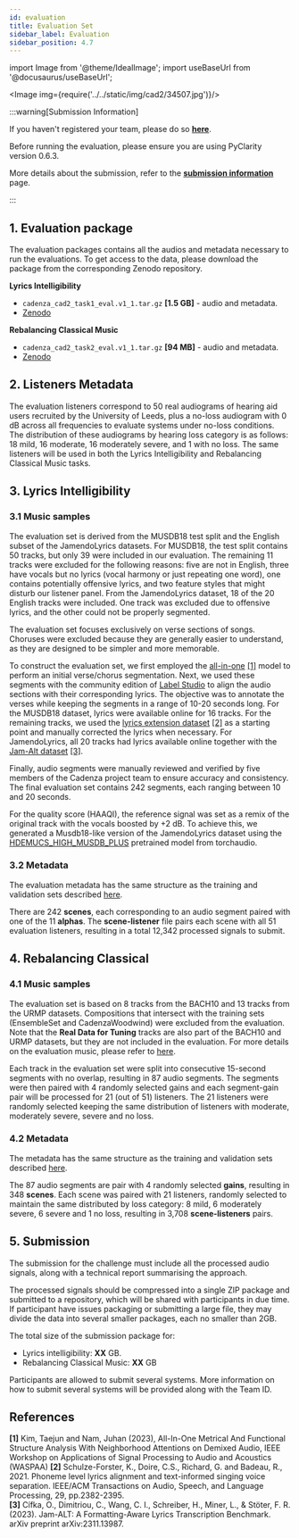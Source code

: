 ```yaml
---
id: evaluation
title: Evaluation Set
sidebar_label: Evaluation
sidebar_position: 4.7
---
```

import Image from '@theme/IdealImage';
import useBaseUrl from '@docusaurus/useBaseUrl';

<Image img={require('../../static/img/cad2/34507.jpg')}/>

:::warning[Submission Information]

If you haven't registered your team, please do so [**here**](Take%20Part/cc2_registration).

Before running the evaluation, please ensure you are using PyClarity version 0.6.3.

More details about the submission, refer to the [**submission information**](Take%20Part/submission) page.

:::

## 1. Evaluation package

The evaluation packages contains all the audios and metadata necessary to run the evaluations. 
To get access to the data, please download the package from the corresponding Zenodo repository.

**Lyrics Intelligibility**
* `cadenza_cad2_task1_eval.v1_1.tar.gz` **[1.5 GB]** - audio and metadata.
* [Zenodo](https://zenodo.org/records/14333454)  

**Rebalancing Classical Music**
* `cadenza_cad2_task2_eval.v1_1.tar.gz` **[94 MB]** - audio and metadata.
* [Zenodo](https://zenodo.org/records/14335552) 

## 2. Listeners Metadata

The evaluation listeners correspond to 50 real audiograms of hearing aid users recruited by the University of Leeds, plus a no-loss audiogram with 0 dB across all frequencies to evaluate systems under no-loss conditions.
The distribution of these audiograms by hearing loss category is as follows: 18 mild, 16 moderate, 16 moderately severe, and 1 with no loss.
The same listeners will be used in both the Lyrics Intelligibility and Rebalancing Classical Music tasks.

## 3. Lyrics Intelligibility

### 3.1 Music samples

The evaluation set is derived from the MUSDB18 test split and the English subset of the JamendoLyrics datasets. 
For MUSDB18, the test split contains 50 tracks, but only 39 were included in our evaluation. 
The remaining 11 tracks were excluded for the following reasons: five are not in English, three have vocals but no lyrics (vocal harmony or just repeating one word), one contains potentially offensive lyrics, and two feature styles that might disturb our listener panel.
From the JamendoLyrics dataset, 18 of the 20 English tracks were included. One track was excluded due to offensive lyrics, and the other could not be properly segmented.

The evaluation set focuses exclusively on verse sections of songs. 
Choruses were excluded because they are generally easier to understand, as they are designed to be simpler and more memorable.

To construct the evaluation set, we first employed the [all-in-one](https://github.com/mir-aidj/all-in-one) [[1]](#references) model to perform an initial verse/chorus segmentation. 
Next, we used these segments with the community edition of [Label Studio](https://labelstud.io/) to align the audio sections with their corresponding lyrics. 
The objective was to annotate the verses while keeping the segments in a range of 10-20 seconds long. 
For the MUSDB18 dataset, lyrics were available online for 16 tracks. 
For the remaining tracks, we used the [lyrics extension dataset](https://zenodo.org/records/3989267) [[2]](#references) as a starting point and manually corrected the lyrics when necessary. 
For JamendoLyrics, all 20 tracks had lyrics available online together with the [Jam-Alt dataset](https://audioshake.github.io/jam-alt/) [[3]](#references).

Finally, audio segments were manually reviewed and verified by five members of the Cadenza project team to ensure accuracy and consistency.
The final evaluation set contains 242 segments, each ranging between 10 and 20 seconds.

For the quality score (HAAQI), the reference signal was set as a remix of the original track with the vocals boosted by +2 dB. 
To achieve this, we generated a Musdb18-like version of the JamendoLyrics dataset using the 
[HDEMUCS_HIGH_MUSDB_PLUS](https://pytorch.org/audio/main/generated/torchaudio.pipelines.HDEMUCS_HIGH_MUSDB_PLUS.html) pretrained model from torchaudio.

### 3.2 Metadata

The evaluation metadata has the same structure as the training and validation sets described [here](Lyric%20Intelligibility/lyric_data).

There are 242 **scenes**, each corresponding to an audio segment paired with one of the 11 **alphas**. 
The **scene-listener** file pairs each scene with all 51 evaluation listeners, resulting in a total 12,342 processed signals to submit.


## 4. Rebalancing Classical

### 4.1 Music samples

The evaluation set is based on 8 tracks from the BACH10 and 13 tracks from the URMP datasets. 
Compositions that intersect with the training sets (EnsembleSet and CadenzaWoodwind) were excluded from the evaluation.
Note that the **Real Data for Tuning** tracks are also part of the BACH10 and URMP datasets, but they are not included in the evaluation.
For more details on the evaluation music, please refer to [here](Rebalancing%20Classical/rebalancing_data#a3-evaluation-test-set).

Each track in the evaluation set were split into consecutive 15-second segments with no overlap, resulting in 87 audio segments.
The segments were then paired with 4 randomly selected gains and each segment-gain pair will be processed for 21 (out of 51) listeners.
The 21 listeners were randomly selected keeping the same distribution of listeners with moderate, moderately severe, severe and no loss. 

### 4.2 Metadata

The metadata has the same structure as the training and validation sets described [here](http://localhost:3000/docs/cadenza2/Rebalancing%20Classical/rebalancing_data).

The 87 audio segments are pair with 4 randomly selected **gains**, resulting in 348 **scenes**. 
Each scene was paired with 21 listeners, randomly selected to maintain the same distributed by loss category: 8 mild, 6 moderately severe, 6 severe and 1 no loss, resulting in 3,708 **scene-listeners** pairs.

## 5. Submission

The submission for the challenge must include all the processed audio signals, along with a technical report summarising the approach.

The processed signals should be compressed into a single ZIP package and submitted to a repository, which will be shared with participants in due time.
If participant have issues packaging or submitting a large file, they may divide the data into
several smaller packages, each no smaller than 2GB.

The total size of the submission package for:
* Lyrics intelligibility: **XX** GB.
* Rebalancing Classical Music: **XX** GB

Participants are allowed to submit several systems. More information on how to submit several systems will be provided along with the Team ID.

## References

**[1]** Kim, Taejun and Nam, Juhan (2023), All-In-One Metrical And Functional Structure Analysis With Neighborhood Attentions on Demixed Audio, IEEE Workshop on Applications of Signal Processing to Audio and Acoustics (WASPAA)
**[2]** Schulze-Forster, K., Doire, C.S., Richard, G. and Badeau, R., 2021. Phoneme level lyrics alignment and text-informed singing voice separation. IEEE/ACM Transactions on Audio, Speech, and Language Processing, 29, pp.2382-2395.  
**[3]** Cífka, O., Dimitriou, C., Wang, C. I., Schreiber, H., Miner, L., & Stöter, F. R. (2023). Jam-ALT: A Formatting-Aware Lyrics Transcription Benchmark. arXiv preprint arXiv:2311.13987.
